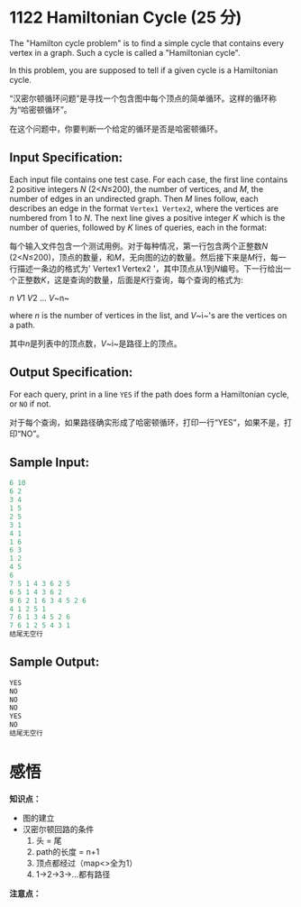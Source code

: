 # 1122 Hamiltonian Cycle (25 分)

The "Hamilton cycle problem" is to find a simple cycle that contains every vertex in a graph. Such a cycle is called a "Hamiltonian cycle".

In this problem, you are supposed to tell if a given cycle is a Hamiltonian cycle.

“汉密尔顿循环问题”是寻找一个包含图中每个顶点的简单循环。这样的循环称为“哈密顿循环”。

在这个问题中，你要判断一个给定的循环是否是哈密顿循环。

## Input Specification:

Each input file contains one test case. For each case, the first line contains 2 positive integers *N* (2<*N*≤200), the number of vertices, and *M*, the number of edges in an undirected graph. Then *M* lines follow, each describes an edge in the format `Vertex1 Vertex2`, where the vertices are numbered from 1 to *N*. The next line gives a positive integer *K* which is the number of queries, followed by *K* lines of queries, each in the format:

每个输入文件包含一个测试用例。对于每种情况，第一行包含两个正整数*N* (2<*N*≤200)，顶点的数量，和*M*，无向图的边的数量。然后接下来是*M*行，每一行描述一条边的格式为' Vertex1 Vertex2 '，其中顶点从1到*N*编号。下一行给出一个正整数*K*，这是查询的数量，后面是*K*行查询，每个查询的格式为:

*n* *V*1 *V*2 ... *V*~n~

where *n* is the number of vertices in the list, and *V*~i~'s are the vertices on a path.

其中*n*是列表中的顶点数，*V*~i~是路径上的顶点。

## Output Specification:

For each query, print in a line `YES` if the path does form a Hamiltonian cycle, or `NO` if not.

对于每个查询，如果路径确实形成了哈密顿循环，打印一行“YES”，如果不是，打印“NO”。

## Sample Input:

```cpp
6 10
6 2
3 4
1 5
2 5
3 1
4 1
1 6
6 3
1 2
4 5
6
7 5 1 4 3 6 2 5
6 5 1 4 3 6 2
9 6 2 1 6 3 4 5 2 6
4 1 2 5 1
7 6 1 3 4 5 2 6
7 6 1 2 5 4 3 1
结尾无空行
```

## Sample Output:

```cpp
YES
NO
NO
NO
YES
NO
结尾无空行
```

# 感悟

**知识点：**

- 图的建立
- 汉密尔顿回路的条件
  1. 头 = 尾
  2. path的长度 = n+1
  3. 顶点都经过（map<>全为1）
  4. 1->2->3->...都有路径

**注意点：**